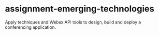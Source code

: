 # assignment-emerging-technologies
Apply techniques and Webex API tools to design, build and deploy a conferencing application.
